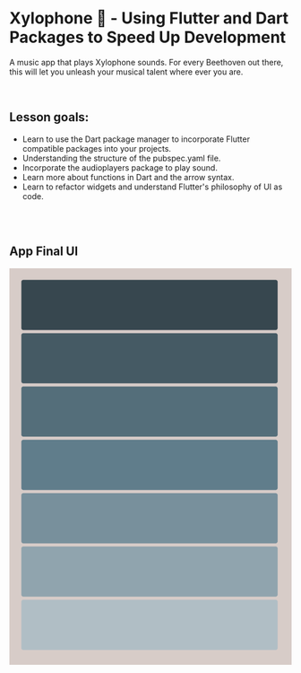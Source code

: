 # Xylophone 🎹 - Using Flutter and Dart Packages to Speed Up Development

A music app that plays Xylophone sounds. For every Beethoven out there, this will let you unleash your musical talent where ever you are. 


<br/>

## Lesson goals:

- Learn to use the Dart package manager to incorporate Flutter compatible packages into your projects.
- Understanding the structure of the pubspec.yaml file.
- Incorporate the audioplayers package to play sound.
- Learn more about functions in Dart and the arrow syntax.
- Learn to refactor widgets and understand Flutter's philosophy of UI as code.


<br/><br/>

## App Final UI

![](./attachments/s1.png)